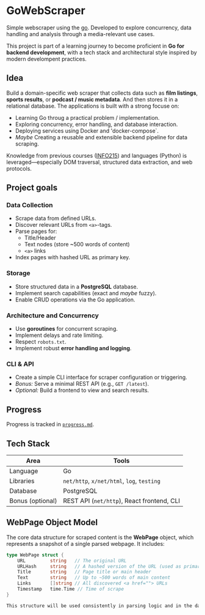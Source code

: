# GoWebScraper
Simple webscraper using the [go](https://go.dev/). Developed to explore concurrency, data handling and analysis through a media-relevant use cases.

This project is part of a learning journey to become proficient in **Go for backend development**, with a tech stack and architectural style inspired by modern develompent practices.

## Idea
Build a domain-specific web scraper that collects data such as **film listings**, **sports results**, or **podcast / music metadata**. And then stores it in a relational database. The applications is built with a strong focuse on:
- Learning Go throug a practical problem / implementation.
- Exploring concurrency, error handling, and database interaction.
- Deploying services using Docker and 'docker-compose`. 
- *Maybe* Creating a reusable and extensible backend pipeline for data scraping. 

Knowledge from previous courses ([INFO215](https://www4.uib.no/en/studies/courses/info215)) and languages (Python) is leveraged—especially DOM traversal, structured data extraction, and web protocols.

## Project goals
### Data Collection
* Scrape data from defined URLs.
* Discover relevant URLs from `<a>`-tags.
* Parse pages for:
  * Title/Header
  * Text nodes (store \~500 words of content)
  * `<a>` links
* Index pages with hashed URL as primary key.

### Storage
* Store structured data in a **PostgreSQL** database.
* Implement search capabilities (exact and *maybe* fuzzy).
* Enable CRUD operations via the Go application.

### Architecture and Concurrency
* Use **goroutines** for concurrent scraping.
* Implement delays and rate limiting.
* Respect `robots.txt`.
* Implement robust **error handling and logging**.

### CLI & API
* Create a simple CLI interface for scraper configuration or triggering.
* *Bonus:* Serve a minimal REST API (e.g., `GET /latest`).
* *Optional:* Build a frontend to view and search results.

## Progress
Progress is tracked in [`progress.md`](./progress.md).

## Tech Stack
| Area             | Tools                                          |
| ---------------- | ---------------------------------------------- |
| Language         | Go                                             |
| Libraries        | `net/http`, `x/net/html`, `log`, `testing`     |
| Database         | PostgreSQL                                     |
| Bonus (optional) | REST API (`net/http`), React frontend, CLI     |

## WebPage Object Model
The core data structure for scraped content is the **WebPage** object, which represents a snapshot of a single parsed webpage. It includes:

```go
type WebPage struct {
    URL         string   // The original URL
    URLHash     string   // A hashed version of the URL (used as primary key)
    Title       string   // Page title or main header
    Text        string   // Up to ~500 words of main content
    Links       []string // All discovered <a href=""> URLs
    Timestamp   time.Time // Time of scrape
}

This structure will be used consistently in parsing logic and in the database schema.
